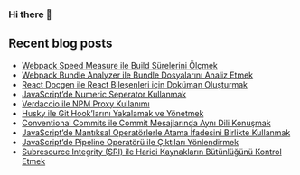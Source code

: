 ### Hi there 👋

## Recent blog posts
<!-- RECENT-BLOG-POSTS:START -->
- [Webpack Speed Measure ile Build Sürelerini Ölçmek](https://tugsanunlu.medium.com/webpack-speed-measure-ile-build-s%C3%BCrelerini-%C3%B6l%C3%A7mek-6a4d417f65c8?source=rss-aff3f518ee8b------2)
- [Webpack Bundle Analyzer ile Bundle Dosyalarını Analiz Etmek](https://tugsanunlu.medium.com/webpack-bundle-analyzer-ile-bundle-dosyalar%C4%B1n%C4%B1-analiz-etmek-23856d42cc2d?source=rss-aff3f518ee8b------2)
- [React Docgen ile React Bileşenleri için Doküman Oluşturmak](https://tugsanunlu.medium.com/react-docgen-ile-react-bile%C5%9Fenleri-i%C3%A7in-dok%C3%BCman-olu%C5%9Fturmak-3b11070e55e0?source=rss-aff3f518ee8b------2)
- [JavaScript’de Numeric Seperator Kullanmak](https://tugsanunlu.medium.com/javascriptde-numeric-seperator-kullanmak-a82a9b0097e2?source=rss-aff3f518ee8b------2)
- [Verdaccio ile NPM Proxy Kullanımı](https://tugsanunlu.medium.com/verdaccio-ile-npm-proxy-kurmak-ve-y%C3%B6netmek-ef517d25756b?source=rss-aff3f518ee8b------2)
- [Husky ile Git Hook’larını Yakalamak ve Yönetmek](https://tugsanunlu.medium.com/husky-ile-git-hooklar%C4%B1n%C4%B1-yakalamak-ve-y%C3%B6netmek-92ffbbf3d835?source=rss-aff3f518ee8b------2)
- [Conventional Commits ile Commit Mesajlarında Aynı Dili Konuşmak](https://tugsanunlu.medium.com/conventional-commits-ile-commit-mesajlar%C4%B1nda-ayn%C4%B1-dili-konu%C5%9Fmak-88473fe49eb4?source=rss-aff3f518ee8b------2)
- [JavaScript’de Mantıksal Operatörlerle Atama İfadesini Birlikte Kullanmak](https://tugsanunlu.medium.com/javascriptde-mant%C4%B1ksal-operat%C3%B6rlerle-atama-i%CC%87fadesini-birlikte-kullanmak-c3aa765e3f2c?source=rss-aff3f518ee8b------2)
- [JavaScript’de Pipeline Operatörü ile Çıktıları Yönlendirmek](https://tugsanunlu.medium.com/javascriptde-pipeline-operat%C3%B6r%C3%BC-ile-%C3%A7%C4%B1kt%C4%B1lar%C4%B1-y%C3%B6nlendirmek-12dbc5627e5?source=rss-aff3f518ee8b------2)
- [Subresource Integrity (SRI) ile Harici Kaynakların Bütünlüğünü Kontrol Etmek](https://tugsanunlu.medium.com/subresource-integrity-sri-ile-harici-kaynaklar%C4%B1n-b%C3%BCt%C3%BCnl%C3%BC%C4%9F%C3%BCn%C3%BC-kontrol-etmek-b39f39ca667b?source=rss-aff3f518ee8b------2)
<!-- RECENT-BLOG-POSTS:END -->
